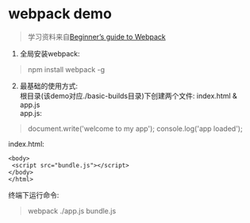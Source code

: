 # webpack demo
> 学习资料来自[Beginner’s guide to Webpack](https://medium.com/@dabit3/beginner-s-guide-to-webpack-b1f1a3638460#.u1rq5y79x) 

1. 全局安装webpack:   
  > npm install webpack -g

2. 最基础的使用方式:  
  根目录(该demo对应./basic-builds目录)下创建两个文件: index.html & app.js  
  app.js:  

  > document.write('welcome to my app'); 
  console.log('app loaded');  
  
  index.html:  

  > <html>
	<body>
	 <script src="bundle.js"></script>
	</body>
    </html>
  
  终端下运行命令:  
  > webpack ./app.js bundle.js  

